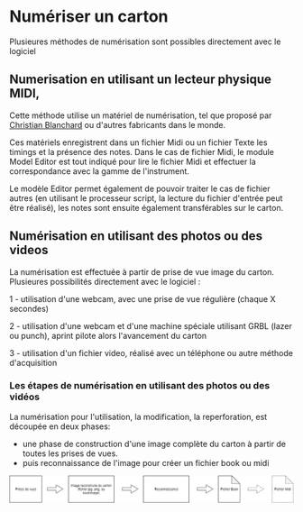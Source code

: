 # Numériser un carton

Plusieures méthodes de numérisation sont possibles directement avec le logiciel

## Numerisation en utilisant un lecteur physique MIDI, 

Cette méthode utilise un matériel de numérisation, tel que proposé par [Christian Blanchard](https://orgautomatix.blog4ever.com/) ou d'autres fabricants dans le monde. 

Ces matériels enregistrent dans un fichier Midi ou un fichier Texte les timings et la présence des notes. 
Dans le cas de fichier Midi, le module Model Editor est tout indiqué pour lire le fichier Midi et effectuer la correspondance avec la gamme de l'instrument.

Le modèle Editor permet également de pouvoir traiter le cas de fichier autres (en utilisant le processeur script, la lecture du fichier d'entrée peut être réalisé), les notes sont ensuite également transférables sur le carton.


## Numérisation en utilisant des photos ou des videos 



La numérisation est effectuée à partir de prise de vue image du carton. Plusieures possibilités directement avec le logiciel  :

1 - utilisation d'une webcam, avec une prise de vue régulière (chaque X secondes)

2 - utilisation d'une webcam et d'une machine spéciale utilisant GRBL (lazer ou punch), aprint pilote alors l'avancement du carton

3 - utilisation d'un fichier video, réalisé avec un téléphone ou autre méthode d'acquisition


### Les étapes de numérisation en utilisant des photos ou des vidéos


La numérisation pour l'utilisation, la modification, la reperforation, est découpée en deux phases: 

- une phase de construction d'une image complète du carton à partir de toutes les prises de vues.
- puis reconnaissance de l'image pour créer un fichier book ou midi

![](scan/process.png)



